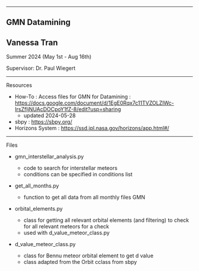 ----------------------------------------
GMN Datamining
----------------------------------------

Vanessa Tran
----------------------------------------

Summer 2024 (May 1st - Aug 16th)

Supervisor: Dr. Paul Wiegert

----------------------------------------

Resources


- How-To : Access files for GMN for Datamining : https://docs.google.com/document/d/1EgE0Rqx7c11TVZOLZIWc-IrsZfIjNUAcDOCpoY1fZ-8/edit?usp=sharing
  - updated 2024-05-28
- sbpy : https://sbpy.org/
- Horizons System : https://ssd.jpl.nasa.gov/horizons/app.html#/

-----------------------------------------

Files


- gmn_interstellar_analysis.py
  - code to search for interstellar meteors
  - conditions can be specified in conditions list

- get_all_months.py
  - function to get all data from all monthly files GMN
 
- orbital_elements.py
  - class for getting all relevant orbital elements (and filtering) to check for all relevant meteors for a check
  - used with d_value_meteor_class.py

- d_value_meteor_class.py
  - class for Bennu meteor orbital element to get d value
  - class adapted from the Orbit cclass from sbpy
 
